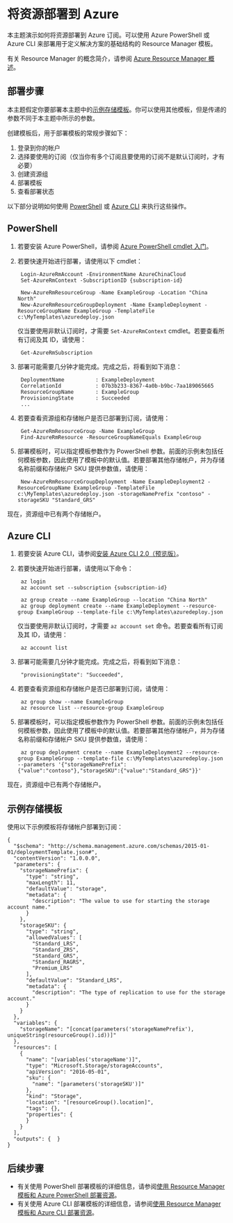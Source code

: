 <properties
    pageTitle="将资源部署到 Azure | Azure"
    description="使用 Azure PowerShell 或 Azure CLI 将资源部署到 Azure。资源在 Resource Manager 模板中定义。"
    services="azure-resource-manager"
    documentationcenter="na"
    author="tfitzmac"
    manager="timlt"
    editor="tysonn" />
<tags
    ms.assetid=""
    ms.service="azure-resource-manager"
    ms.devlang="na"
    ms.topic="get-started-article"
    ms.tgt_pltfrm="na"
    ms.workload="na"
    ms.date="02/16/2017"
    wacn.date="03/03/2017"
    ms.author="tomfitz" />  


# 将资源部署到 Azure

本主题演示如何将资源部署到 Azure 订阅。可以使用 Azure PowerShell 或 Azure CLI 来部署用于定义解决方案的基础结构的 Resource Manager 模板。

有关 Resource Manager 的概念简介，请参阅 [Azure Resource Manager 概述](/documentation/articles/resource-group-overview/)。

## 部署步骤

本主题假定你要部署本主题中的[示例存储模板](#example-storage-template)。你可以使用其他模板，但是传递的参数不同于本主题中所示的参数。

创建模板后，用于部署模板的常规步骤如下：

1. 登录到你的帐户
2. 选择要使用的订阅（仅当你有多个订阅且要使用的订阅不是默认订阅时，才有必要）
3. 创建资源组
4. 部署模板
5. 查看部署状态

以下部分说明如何使用 [PowerShell](#powershell) 或 [Azure CLI](#azure-cli) 来执行这些操作。

## <a id="powershell"></a> PowerShell

1. 若要安装 Azure PowerShell，请参阅 [Azure PowerShell cmdlet 入门](https://docs.microsoft.com/powershell/azureps-cmdlets-docs)。

2. 若要快速开始进行部署，请使用以下 cmdlet：

        Login-AzureRmAccount -EnvironmentName AzureChinaCloud
        Set-AzureRmContext -SubscriptionID {subscription-id}

        New-AzureRmResourceGroup -Name ExampleGroup -Location "China North"
        New-AzureRmResourceGroupDeployment -Name ExampleDeployment -ResourceGroupName ExampleGroup -TemplateFile c:\MyTemplates\azuredeploy.json 

    仅当要使用非默认订阅时，才需要 `Set-AzureRmContext` cmdlet。若要查看所有订阅及其 ID，请使用：

        Get-AzureRmSubscription

3. 部署可能需要几分钟才能完成。完成之后，将看到如下消息：

        DeploymentName          : ExampleDeployment
        CorrelationId           : 07b3b233-8367-4a0b-b9bc-7aa189065665
        ResourceGroupName       : ExampleGroup
        ProvisioningState       : Succeeded
        ...

4. 若要查看资源组和存储帐户是否已部署到订阅，请使用：

        Get-AzureRmResourceGroup -Name ExampleGroup
        Find-AzureRmResource -ResourceGroupNameEquals ExampleGroup

5. 部署模板时，可以指定模板参数作为 PowerShell 参数。前面的示例未包括任何模板参数，因此使用了模板中的默认值。若要部署其他存储帐户，并为存储名称前缀和存储帐户 SKU 提供参数值，请使用：

        New-AzureRmResourceGroupDeployment -Name ExampleDeployment2 -ResourceGroupName ExampleGroup -TemplateFile c:\MyTemplates\azuredeploy.json -storageNamePrefix "contoso" -storageSKU "Standard_GRS"

现在，资源组中已有两个存储帐户。

## <a id="azure-cli"></a> Azure CLI

1. 若要安装 Azure CLI，请参阅[安装 Azure CLI 2.0（预览版）](https://docs.microsoft.com/cli/azure/install-az-cli2)。

2. 若要快速开始进行部署，请使用以下命令：

        az login
        az account set --subscription {subscription-id}

        az group create --name ExampleGroup --location "China North"
        az group deployment create --name ExampleDeployment --resource-group ExampleGroup --template-file c:\MyTemplates\azuredeploy.json

    仅当要使用非默认订阅时，才需要 `az account set` 命令。若要查看所有订阅及其 ID，请使用：

        az account list

3. 部署可能需要几分钟才能完成。完成之后，将看到如下消息：

        "provisioningState": "Succeeded",

4. 若要查看资源组和存储帐户是否已部署到订阅，请使用：

        az group show --name ExampleGroup
        az resource list --resource-group ExampleGroup

5. 部署模板时，可以指定模板参数作为 PowerShell 参数。前面的示例未包括任何模板参数，因此使用了模板中的默认值。若要部署其他存储帐户，并为存储名称前缀和存储帐户 SKU 提供参数值，请使用：

        az group deployment create --name ExampleDeployment2 --resource-group ExampleGroup --template-file c:\MyTemplates\azuredeploy.json --parameters '{"storageNamePrefix":{"value":"contoso"},"storageSKU":{"value":"Standard_GRS"}}'

现在，资源组中已有两个存储帐户。

## <a id="example-storage-template"></a> 示例存储模板

使用以下示例模板将存储帐户部署到订阅：

    {
      "$schema": "http://schema.management.azure.com/schemas/2015-01-01/deploymentTemplate.json#",
      "contentVersion": "1.0.0.0",
      "parameters": {
        "storageNamePrefix": {
          "type": "string",
          "maxLength": 11,
          "defaultValue": "storage",
          "metadata": {
            "description": "The value to use for starting the storage account name."
          }
        },
        "storageSKU": {
          "type": "string",
          "allowedValues": [
            "Standard_LRS",
            "Standard_ZRS",
            "Standard_GRS",
            "Standard_RAGRS",
            "Premium_LRS"
          ],
          "defaultValue": "Standard_LRS",
          "metadata": {
            "description": "The type of replication to use for the storage account."
          }
        }
      },
      "variables": {
        "storageName": "[concat(parameters('storageNamePrefix'), uniqueString(resourceGroup().id))]"
      },
      "resources": [
        {
          "name": "[variables('storageName')]",
          "type": "Microsoft.Storage/storageAccounts",
          "apiVersion": "2016-05-01",
          "sku": {
            "name": "[parameters('storageSKU')]"
          },
          "kind": "Storage",
          "location": "[resourceGroup().location]",
          "tags": {},
          "properties": {
          }
        }
      ],
      "outputs": {  }
    }

## 后续步骤

* 有关使用 PowerShell 部署模板的详细信息，请参阅[使用 Resource Manager 模板和 Azure PowerShell 部署资源](/azure/azure-resource-manager/resource-group-template-deploy)。
* 有关使用 Azure CLI 部署模板的详细信息，请参阅[使用 Resource Manager 模板和 Azure CLI 部署资源](/azure/azure-resource-manager/resource-group-template-deploy-cli)。

<!---HONumber=Mooncake_0227_2017-->
<!--Update_Description: New article about the quickstare on depolying resouce to azure -->